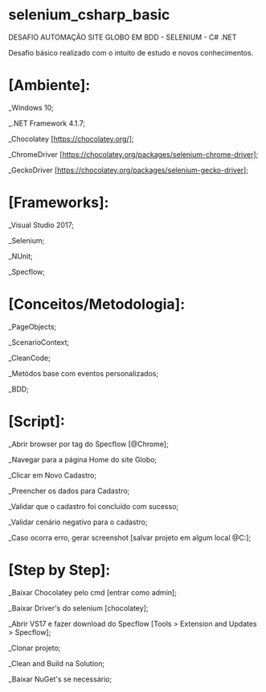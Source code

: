 # selenium_csharp_basic
DESAFIO AUTOMAÇÃO SITE GLOBO EM BDD - SELENIUM - C# .NET

Desafio básico realizado com o intuito de estudo e novos conhecimentos. 

# [Ambiente]:
_Windows 10;

_.NET Framework 4.1.7;

_Chocolatey [https://chocolatey.org/];

_ChromeDriver [https://chocolatey.org/packages/selenium-chrome-driver];

_GeckoDriver [https://chocolatey.org/packages/selenium-gecko-driver];



# [Frameworks]:
_Visual Studio 2017;

_Selenium;

_NUnit;

_Specflow;

# [Conceitos/Metodologia]:
_PageObjects;

_ScenarioContext;

_CleanCode;

_Metódos base com eventos personalizados;

_BDD;

# [Script]:
_Abrir browser por tag do Specflow [@Chrome];

_Navegar para a página Home do site Globo;

_Clicar em Novo Cadastro;

_Preencher os dados para Cadastro;

_Validar que o cadastro foi concluído com sucesso;

_Validar cenário negativo para o cadastro;

_Caso ocorra erro, gerar screenshot [salvar projeto em algum local @C:\];

# [Step by Step]:
_Baixar Chocolatey pelo cmd [entrar como admin];

_Baixar Driver's do selenium [chocolatey];

_Abrir VS17 e fazer download do Specflow [Tools > Extension and Updates > Specflow];

_Clonar projeto;

_Clean and Build na Solution;

_Baixar NuGet's se necessário;
